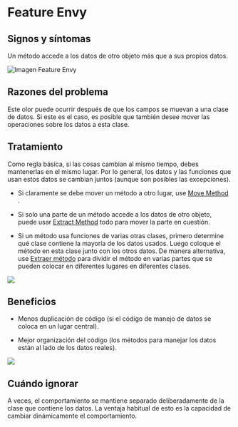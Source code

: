 # Feature Envy

## Signos y síntomas
Un método accede a los datos de otro objeto más que a sus propios datos.

![Imagen Feature Envy](https://refactoring.guru/images/refactoring/content/smells/feature-envy-01.png)

## Razones del problema

Este olor puede ocurrir después de que los campos se muevan a una clase de datos. Si este es el caso, es posible que también desee mover las operaciones sobre los datos a esta clase.

## Tratamiento
Como regla básica, si las cosas cambian al mismo tiempo, debes mantenerlas en el mismo lugar. Por lo general, los datos y las funciones que usan estos datos se cambian juntos (aunque son posibles las excepciones).

- Si claramente se debe mover un método a otro lugar, use [Move Method](https://github.com/IES-Rafael-Alberti/EDES-P4.3.1-Refactoring/tree/main/RefactoringPattern/MoveMethod.md) .

- Si solo una parte de un método accede a los datos de otro objeto, puede usar [Extract Method](https://github.com/IES-Rafael-Alberti/EDES-P4.3.1-Refactoring/blob/main/RefactoringPattern/ExtractMethod.md) todo para mover la parte en cuestión.

- Si un método usa funciones de varias otras clases, primero determine qué clase contiene la mayoría de los datos usados. 
Luego coloque el método en esta clase junto con los otros datos. De manera alternativa, use [Extraer método](https://github.com/IES-Rafael-Alberti/EDES-P4.3.1-Refactoring/blob/main/RefactoringPattern/ExtractMethod.md)
para dividir el método en varias partes que se pueden colocar en diferentes lugares en diferentes clases.

![](https://refactoring.guru/images/refactoring/content/smells/feature-envy-02.png)

## Beneficios
- Menos duplicación de código (si el código de manejo de datos se coloca en un lugar central).

- Mejor organización del código (los métodos para manejar los datos están al lado de los datos reales).

![](https://refactoring.guru/images/refactoring/content/smells/feature-envy-03.png)

## Cuándo ignorar
A veces, el comportamiento se mantiene separado deliberadamente de la clase que contiene los datos. La ventaja habitual de esto es la capacidad de cambiar 
dinámicamente el comportamiento.
